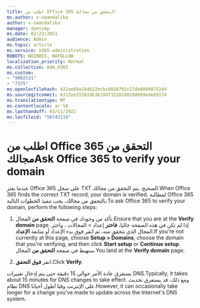 ```yaml
---
title: اطلب من Office 365 التحقق من مجالك
ms.author: v-smandalika
author: v-smandalika
manager: dansimp
ms.date: 02/23/2021
audience: Admin
ms.topic: article
ms.service: o365-administration
ROBOTS: NOINDEX, NOFOLLOW
localization_priority: Normal
ms.collection: Adm_O365
ms.custom:
- "9002531"
- "7375"
ms.openlocfilehash: 432ae69a244b22bcbc8826702c17da00040752d4
ms.sourcegitcommit: 6312ee31561db36104f32282d019d069ede69174
ms.translationtype: MT
ms.contentlocale: ar-SA
ms.lasthandoff: 03/11/2021
ms.locfileid: "50743119"
---
```

# <a name="ask-office-365-to-verify-your-domain"></a><span data-ttu-id="66aff-102">اطلب من Office 365 التحقق من مجالك</span><span class="sxs-lookup"><span data-stu-id="66aff-102">Ask Office 365 to verify your domain</span></span>

<span data-ttu-id="66aff-103">عندما يعثر Office 365 على سجل TXT الصحيح، يتم التحقق من مجالك.</span><span class="sxs-lookup"><span data-stu-id="66aff-103">When Office 365 finds the correct TXT record, your domain is verified.</span></span> <span data-ttu-id="66aff-104">لمطالبة Office 365 بالتحقق من مجالك، يجب تنفيذ الخطوات التالية:</span><span class="sxs-lookup"><span data-stu-id="66aff-104">To ask Office 365 to verify your domain, perform the following steps:</span></span>

1. <span data-ttu-id="66aff-105">تأكد من وجودك في صفحة **التحقق من** المجال.</span><span class="sxs-lookup"><span data-stu-id="66aff-105">Ensure that you are at the **Verify domain** page.</span></span> <span data-ttu-id="66aff-106">إذا لم تكن في هذه الصفحة حاليا، **فاختر** إعداد > المجالات ، واختر المجال  الذي تتحقق منه، ثم انقر فوق بدء الإعداد أو متابعة **الإعداد**.</span><span class="sxs-lookup"><span data-stu-id="66aff-106">If you're not currently at this page, choose **Setup > Domains**, choose the domain that you're verifying, and then click **Start setup** or **Continue setup**.</span></span> <span data-ttu-id="66aff-107">ستهبط في صفحة **التحقق من** المجال.</span><span class="sxs-lookup"><span data-stu-id="66aff-107">You land at the **Verify domain** page.</span></span>

2. <span data-ttu-id="66aff-108">انقر **فوق التحقق**.</span><span class="sxs-lookup"><span data-stu-id="66aff-108">Click **Verify**.</span></span>

<span data-ttu-id="66aff-109">يستغرق عادة الأمر حوالي 15 دقيقة حتى يتم إدخال تغييرات DNS.</span><span class="sxs-lookup"><span data-stu-id="66aff-109">Typically, it takes about 15 minutes for DNS changes to take effect.</span></span> <span data-ttu-id="66aff-110">ومع ذلك، قد يستغرق تحديث نظام DNS على الإنترنت وقتا أطول أحيانا.</span><span class="sxs-lookup"><span data-stu-id="66aff-110">However, it can occasionally take longer for a change you've made to update across the Internet's DNS system.</span></span>

